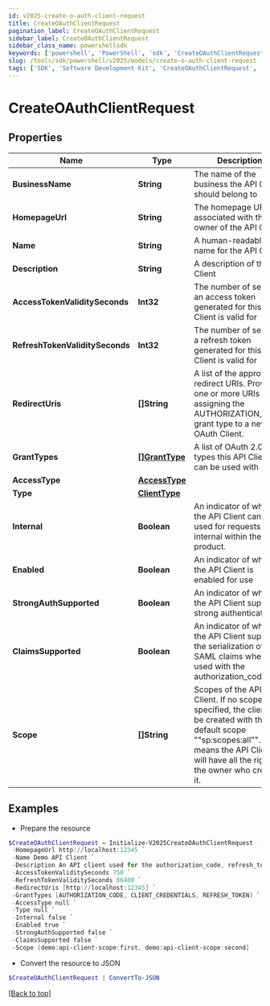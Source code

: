 ```yaml
---
id: v2025-create-o-auth-client-request
title: CreateOAuthClientRequest
pagination_label: CreateOAuthClientRequest
sidebar_label: CreateOAuthClientRequest
sidebar_class_name: powershellsdk
keywords: ['powershell', 'PowerShell', 'sdk', 'CreateOAuthClientRequest', 'V2025CreateOAuthClientRequest'] 
slug: /tools/sdk/powershell/v2025/models/create-o-auth-client-request
tags: ['SDK', 'Software Development Kit', 'CreateOAuthClientRequest', 'V2025CreateOAuthClientRequest']
---
```



# CreateOAuthClientRequest

## Properties

Name | Type | Description | Notes
------------ | ------------- | ------------- | -------------
**BusinessName** | **String** | The name of the business the API Client should belong to | [optional] 
**HomepageUrl** | **String** | The homepage URL associated with the owner of the API Client | [optional] 
**Name** | **String** | A human-readable name for the API Client | [required]
**Description** | **String** | A description of the API Client | [required]
**AccessTokenValiditySeconds** | **Int32** | The number of seconds an access token generated for this API Client is valid for | [required]
**RefreshTokenValiditySeconds** | **Int32** | The number of seconds a refresh token generated for this API Client is valid for | [optional] 
**RedirectUris** | **[]String** | A list of the approved redirect URIs. Provide one or more URIs when assigning the AUTHORIZATION_CODE grant type to a new OAuth Client. | [optional] 
**GrantTypes** | [**[]GrantType**](grant-type) | A list of OAuth 2.0 grant types this API Client can be used with | [required]
**AccessType** | [**AccessType**](access-type) |  | [required]
**Type** | [**ClientType**](client-type) |  | [optional] 
**Internal** | **Boolean** | An indicator of whether the API Client can be used for requests internal within the product. | [optional] 
**Enabled** | **Boolean** | An indicator of whether the API Client is enabled for use | [required]
**StrongAuthSupported** | **Boolean** | An indicator of whether the API Client supports strong authentication | [optional] 
**ClaimsSupported** | **Boolean** | An indicator of whether the API Client supports the serialization of SAML claims when used with the authorization_code flow | [optional] 
**Scope** | **[]String** | Scopes of the API Client. If no scope is specified, the client will be created with the default scope ""sp:scopes:all"". This means the API Client will have all the rights of the owner who created it. | [optional] 

## Examples

- Prepare the resource
```powershell
$CreateOAuthClientRequest = Initialize-V2025CreateOAuthClientRequest  -BusinessName Acme-Solar `
 -HomepageUrl http://localhost:12345 `
 -Name Demo API Client `
 -Description An API client used for the authorization_code, refresh_token, and client_credentials flows `
 -AccessTokenValiditySeconds 750 `
 -RefreshTokenValiditySeconds 86400 `
 -RedirectUris [http://localhost:12345] `
 -GrantTypes [AUTHORIZATION_CODE, CLIENT_CREDENTIALS, REFRESH_TOKEN] `
 -AccessType null `
 -Type null `
 -Internal false `
 -Enabled true `
 -StrongAuthSupported false `
 -ClaimsSupported false `
 -Scope [demo:api-client-scope:first, demo:api-client-scope:second]
```

- Convert the resource to JSON
```powershell
$CreateOAuthClientRequest | ConvertTo-JSON
```


[[Back to top]](#) 

